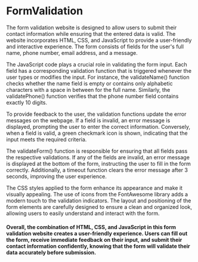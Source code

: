 # FormValidation

The form validation website is designed to allow users to submit their contact information while ensuring that the entered data is valid. The website incorporates HTML, CSS, and JavaScript to provide a user-friendly and interactive experience. The form consists of fields for the user's full name, phone number, email address, and a message.

The JavaScript code plays a crucial role in validating the form input. Each field has a corresponding validation function that is triggered whenever the user types or modifies the input. For instance, the validateName() function checks whether the name field is empty or contains only alphabetic characters with a space in between for the full name. Similarly, the validatePhone() function verifies that the phone number field contains exactly 10 digits.

To provide feedback to the user, the validation functions update the error messages on the webpage. If a field is invalid, an error message is displayed, prompting the user to enter the correct information. Conversely, when a field is valid, a green checkmark icon is shown, indicating that the input meets the required criteria.

The validateForm() function is responsible for ensuring that all fields pass the respective validations. If any of the fields are invalid, an error message is displayed at the bottom of the form, instructing the user to fill in the form correctly. Additionally, a timeout function clears the error message after 3 seconds, improving the user experience.

The CSS styles applied to the form enhance its appearance and make it visually appealing. The use of icons from the FontAwesome library adds a modern touch to the validation indicators. The layout and positioning of the form elements are carefully designed to ensure a clean and organized look, allowing users to easily understand and interact with the form.

#### Overall, the combination of HTML, CSS, and JavaScript in this form validation website creates a user-friendly experience. Users can fill out the form, receive immediate feedback on their input, and submit their contact information confidently, knowing that the form will validate their data accurately before submission.

